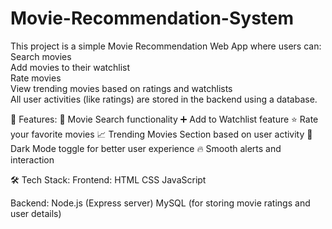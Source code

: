 # Movie-Recommendation-System
This project is a simple Movie Recommendation Web App where users can:  
           Search movies  
           Add movies to their watchlist  
           Rate movies  
           View trending movies based on ratings and watchlists  
           All user activities (like ratings) are stored in the backend using a database.

🎯 Features:
🔎 Movie Search functionality
➕ Add to Watchlist feature
⭐ Rate your favorite movies
📈 Trending Movies Section based on user activity
🌙 Dark Mode toggle for better user experience
🔥 Smooth alerts and interaction

🛠️ Tech Stack:
    Frontend:
      HTML
      CSS
      JavaScript

   Backend:
      Node.js (Express server)
      MySQL (for storing movie ratings and user details)
